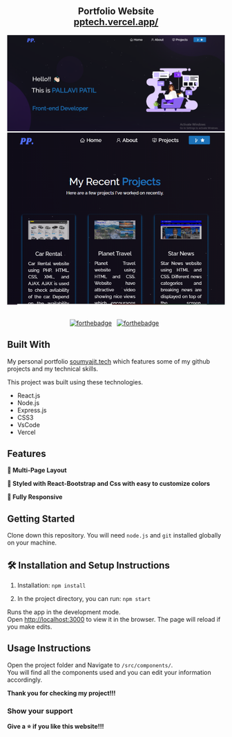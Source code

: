 <h2 align="center">
  Portfolio Website <br/>
  <a href="http://soumyajit.tech/" target="_blank">pptech.vercel.app/</a>
</h2>
<div align="center">
  <img alt="Demo" src="./Images/img1.PNG" />
  
  <img alt="Demo" src="./Images/img2.PNG" />
</div>

<br/>

<center>

[![forthebadge](https://forthebadge.com/images/badges/built-with-love.svg)](https://forthebadge.com) &nbsp;
[![forthebadge](https://forthebadge.com/images/badges/made-with-javascript.svg)](https://forthebadge.com) &nbsp;

</center>

## Built With

My personal portfolio <a href="https://pptech.vercel.app/" target="_blank">soumyajit.tech</a> which features some of my github projects and my technical skills.<br/>

This project was built using these technologies.

- React.js
- Node.js
- Express.js
- CSS3
- VsCode
- Vercel

## Features

**📖 Multi-Page Layout**

**🎨 Styled with React-Bootstrap and Css with easy to customize colors**

**📱 Fully Responsive**

## Getting Started

Clone down this repository. You will need `node.js` and `git` installed globally on your machine.

## 🛠 Installation and Setup Instructions

1. Installation: `npm install`

2. In the project directory, you can run: `npm start`

Runs the app in the development mode.\
Open [http://localhost:3000](http://localhost:3000) to view it in the browser.
The page will reload if you make edits.

## Usage Instructions

Open the project folder and Navigate to `/src/components/`. <br/>
You will find all the components used and you can edit your information accordingly.

**Thank you for checking my project!!!**

### Show your support

**Give a ⭐ if you like this website!!!**

